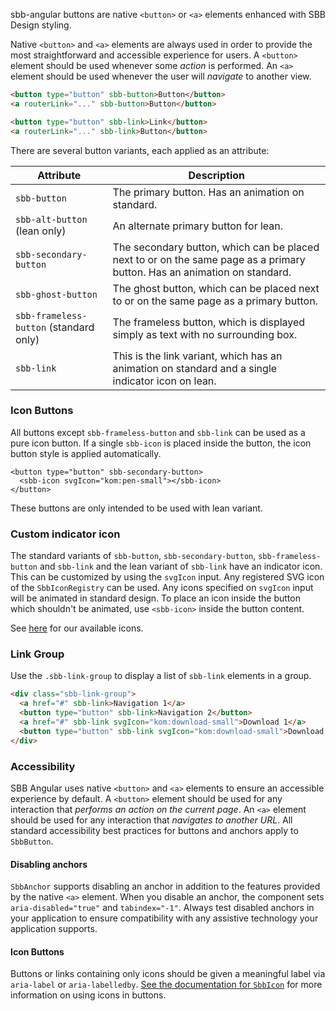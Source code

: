 sbb-angular buttons are native `<button>` or `<a>` elements enhanced with SBB Design
styling.

Native `<button>` and `<a>` elements are always used in order to provide the most straightforward
and accessible experience for users. A `<button>` element should be used whenever some _action_
is performed. An `<a>` element should be used whenever the user will _navigate_ to another view.

```html
<button type="button" sbb-button>Button</button>
<a routerLink="..." sbb-button>Button</button>

<button type="button" sbb-link>Link</button>
<a routerLink="..." sbb-link>Button</button>
```

There are several button variants, each applied as an attribute:

| Attribute                              | Description                                                                                                              |
| -------------------------------------- | ------------------------------------------------------------------------------------------------------------------------ |
| `sbb-button`                           | The primary button. Has an animation on standard.                                                                        |
| `sbb-alt-button` (lean only)           | An alternate primary button for lean.                                                                                    |
| `sbb-secondary-button`                 | The secondary button, which can be placed next to or on the same page as a primary button. Has an animation on standard. |
| `sbb-ghost-button`                     | The ghost button, which can be placed next to or on the same page as a primary button.                                   |
| `sbb-frameless-button` (standard only) | The frameless button, which is displayed simply as text with no surrounding box.                                         |
| `sbb-link`                             | This is the link variant, which has an animation on standard and a single indicator icon on lean.                        |

### Icon Buttons

All buttons except `sbb-frameless-button` and `sbb-link` can be used as a pure icon button.
If a single `sbb-icon` is placed inside the button, the icon button style is applied automatically.

```
<button type="button" sbb-secondary-button>
  <sbb-icon svgIcon="kom:pen-small"></sbb-icon>
</button>
```

These buttons are only intended to be used with lean variant.

### Custom indicator icon

The standard variants of `sbb-button`, `sbb-secondary-button`, `sbb-frameless-button` and
`sbb-link` and the lean variant of `sbb-link` have an indicator icon. This can be customized
by using the `svgIcon` input. Any registered SVG icon of the `SbbIconRegistry` can be used.
Any icons specified on `svgIcon` input will be animated in standard design.
To place an icon inside the button which shouldn't be animated, use `<sbb-icon>` inside the button content.

See [here](/angular/icon-overview) for our available icons.

### Link Group

Use the `.sbb-link-group` to display a list of `sbb-link` elements in a group.

```html
<div class="sbb-link-group">
  <a href="#" sbb-link>Navigation 1</a>
  <button type="button" sbb-link>Navigation 2</button>
  <a href="#" sbb-link svgIcon="kom:download-small">Download 1</a>
  <button type="button" sbb-link svgIcon="kom:download-small">Download 2</button>
</div>
```

### Accessibility

SBB Angular uses native `<button>` and `<a>` elements to ensure an accessible experience by
default. A `<button>` element should be used for any interaction that _performs an action on the
current page_. An `<a>` element should be used for any interaction that _navigates to another
URL_. All standard accessibility best practices for buttons and anchors apply to `SbbButton`.

#### Disabling anchors

`SbbAnchor` supports disabling an anchor in addition to the features provided by the native
`<a>` element. When you disable an anchor, the component sets `aria-disabled="true"` and
`tabindex="-1"`. Always test disabled anchors in your application to ensure compatibility
with any assistive technology your application supports.

#### Icon Buttons

Buttons or links containing only icons should be given a meaningful label via `aria-label` or
`aria-labelledby`.
[See the documentation for `SbbIcon`](https://angular.app.sbb.ch/angular/components/icon) for more
information on using icons in buttons.
